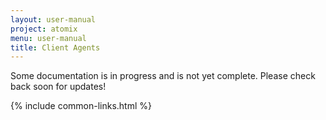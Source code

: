 ```yaml
---
layout: user-manual
project: atomix
menu: user-manual
title: Client Agents
---
```


Some documentation is in progress and is not yet complete. Please check back soon for updates!

{% include common-links.html %}
